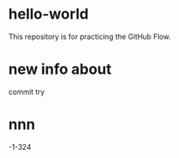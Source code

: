 # hello-world
This repository is for practicing the GitHub Flow.

# new info about
commit try

# nnn
-1-324